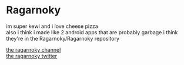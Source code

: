 # Ragarnoky

im super kewl and i love cheese pizza
\
also i think i made like 2 android apps that are probably garbage i think they're in the Ragarnoky/Ragarnoky repository


[the ragarnoky channel](https://www.youtube.com/channel/UC3Y_eevUSaVNroiEPJubO0Q)
\
[the ragarnoky twitter](https://twitter.com/ragarnokySQL)
